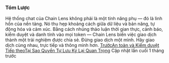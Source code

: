 ### Tóm Lược

Hệ thống chat của Chain Lens không phải là một tính năng phụ — đó là linh hồn của nền tảng.
Nó thu hẹp khoảng cách giữa dữ liệu và bản năng, tự động hóa và cảm xúc.
Bằng cách nhúng thảo luận thời gian thực, cảnh báo, kiểm duyệt và danh tính vào mọi token — Chain Lens biến việc giao dịch thành một trải nghiệm được chia sẻ.
Đừng giao dịch một mình. Hãy giao dịch cùng nhau, trực tiếp và thông minh hơn.
[TrướcAn toàn và Kiểm duyệt](https://docs.chainlens.net/chat-system/safety-and-moderation)
[Tiếp theoTại Sao Quyền Tự Lưu Ký Lại Quan Trọng](https://docs.chainlens.net/wallet-management-and-security/why-self-custody-matters)
Cập nhật lần cuối 1 tháng trước